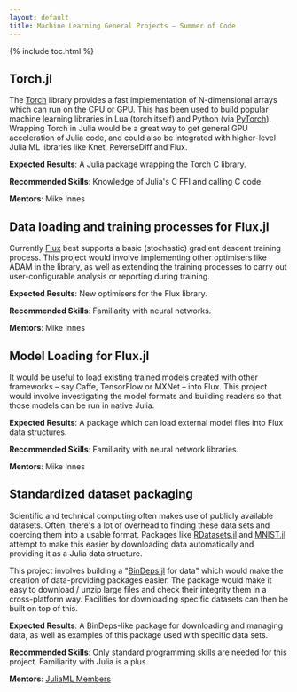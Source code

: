 ```yaml
---
layout: default
title: Machine Learning General Projects – Summer of Code
---
```


{% include toc.html %}

## Torch.jl

The [Torch](https://github.com/torch/torch7) library provides a fast implementation of N-dimensional arrays which can run on the CPU or GPU. This has been used to build popular machine learning libraries in Lua (torch itself) and Python (via [PyTorch](http://pytorch.org/)). Wrapping Torch in Julia would be a great way to get general GPU acceleration of Julia code, and could also be integrated with higher-level Julia ML libraries like Knet, ReverseDiff and Flux.

**Expected Results**: A Julia package wrapping the Torch C library.

**Recommended Skills**: Knowledge of Julia's C FFI and calling C code.

**Mentors**: Mike Innes

## Data loading and training processes for Flux.jl

Currently [Flux](https://github.com/MikeInnes/Flux.jl) best supports a basic (stochastic) gradient descent training process. This project would involve implementing other optimisers like ADAM in the library, as well as extending the training processes to carry out user-configurable analysis or reporting during training.

**Expected Results**: New optimisers for the Flux library.

**Recommended Skills**: Familiarity with neural networks.

**Mentors**: Mike Innes

## Model Loading for Flux.jl

It would be useful to load existing trained models created with other frameworks – say Caffe, TensorFlow or MXNet – into Flux. This project would involve investigating the model formats and building readers so that those models can be run in native Julia.

**Expected Results**: A package which can load external model files into Flux data structures.

**Recommended Skills**: Familiarity with neural network libraries.

**Mentors**: Mike Innes

## Standardized dataset packaging

Scientific and technical computing often makes use of publicly available datasets. Often, there's a lot of overhead to finding these data sets and coercing them into a usable format. Packages like [RDatasets.jl](https://github.com/johnmyleswhite/RDatasets.jl/) and [MNIST.jl](https://github.com/johnmyleswhite/MNIST.jl) attempt to make this easier by downloading data automatically and providing it as a Julia data structure.

This project involves building a "[BinDeps.jl](https://github.com/JuliaLang/BinDeps.jl) for data" which would make the creation of data-providing packages easier. The package would make it easy to download / unzip large files and check their integrity them in a cross-platform way. Facilities for downloading specific datasets can then be built on top of this.

**Expected Results**: A BinDeps-like package for downloading and managing data, as well as examples of this package used with specific data sets.

**Recommended Skills**: Only standard programming skills are needed for this project. Familiarity with Julia is a plus.

**Mentors**: [JuliaML Members](https://github.com/orgs/JuliaML/people)
